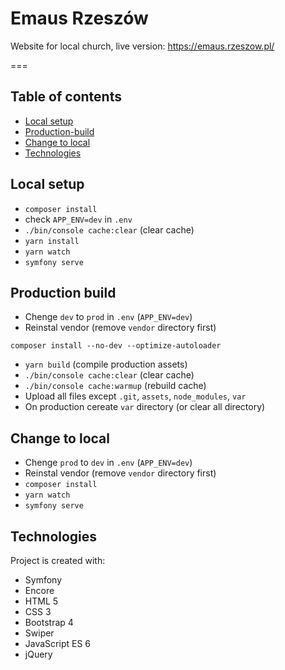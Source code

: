 # Emaus Rzeszów

Website for local church, live version: https://emaus.rzeszow.pl/  

===

## Table of contents
* [Local setup](#Local-setup)
* [Production-build](#Production-build)
* [Change to local](#Change-to-local)
* [Technologies](#technologies)


## Local setup
- `composer install`
- check `APP_ENV=dev` in `.env`
- `./bin/console cache:clear` (clear cache)
- `yarn install`
- `yarn watch` 
- `symfony serve`

## Production build
- Chenge `dev` to `prod` in `.env` (`APP_ENV=dev`)
- Reinstal vendor (remove `vendor` directory first) 
```
composer install --no-dev --optimize-autoloader
```
- `yarn build` (compile production assets)
- `./bin/console cache:clear` (clear cache)
- `./bin/console cache:warmup` (rebuild cache)
- Upload all files except `.git`, `assets`, `node_modules`, `var`
- On production cereate `var` directory (or clear all directory)

## Change to local
- Chenge `prod` to `dev` in `.env` (`APP_ENV=dev`) 
- Reinstal vendor (remove `vendor` directory first) 
- `composer install`
- `yarn watch` 
- `symfony serve` 

## Technologies
Project is created with:
* Symfony
* Encore
* HTML 5
* CSS 3
* Bootstrap 4
* Swiper    
* JavaScript ES 6
* jQuery 
